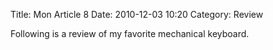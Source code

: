 Title: Mon Article 8
Date: 2010-12-03 10:20
Category: Review

Following is a review of my favorite mechanical keyboard.